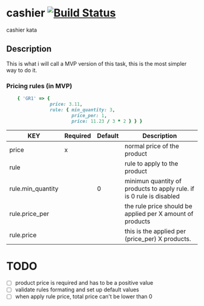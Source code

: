 # cashier [![Build Status](https://travis-ci.com/argami/cashier.svg?branch=main)](https://travis-ci.com/argami/cashier)
cashier kata

## Description

This is what i will call a MVP version of this task, this is the most simpler way to do it.

### Pricing rules (in MVP)

```ruby
    { 'GR1' => { 
                price: 3.11,
                rule: { min_quantity: 3, 
                        price_per: 1, 
                        price: 11.23 / 3 * 2 } } }
```

KEY | Required | Default | Description
------------ | ------------ | ------------ | -------------
price | x | | normal price of the product
rule | || rule to apply to the product
rule.min_quantity || 0 | minimun quantity of products to apply rule. if is 0 rule is disabled
rule.price_per ||| the rule price should be applied per X amount of products
rule.price ||| this is the applied per (price_per) X products.


# TODO

- [ ] product price is required and has to be a positive value
- [ ] validate rules formating and set up default values
- [ ] when apply rule price, total price can't be lower than 0
